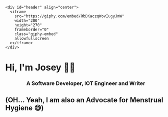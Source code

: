 <!---
JosephAbuanor/JosephAbuanor is a ✨ special ✨ repository because its `README.md` (this file) appears on your GitHub profile.
You can click the Preview link to take a look at your changes.
--->
    <div id="header" align="center">
      <iframe
        src="https://giphy.com/embed/RbDKaczqWovIugyJmW"
        width="200"
        height="270"
        frameborder="0"
        class="giphy-embed"
        allowfullscreen
      ></iframe>
    </div>
<h1 text-align="left">Hi, I'm Josey 👋😎</h1>
<h3 align="center">A Software Developer, IOT Engineer and Writer</h3>
<h2>(OH... Yeah, I am also an Advocate for Menstrual Hygiene 😅)</h2>
